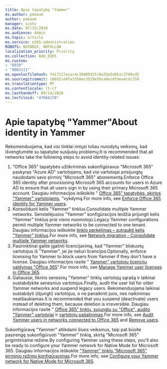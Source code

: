 ```yaml
---
title: Apie tapatybę "Yammer"
ms.author: pebaum
author: pebaum
manager: scotv
ms.date: 07/15/2020
ms.audience: Admin
ms.topic: article
ms.service: o365-administration
ROBOTS: NOINDEX, NOFOLLOW
localization_priority: Priority
ms.collection: Adm_O365
ms.custom:
- "6039"
- "9003111"
ms.openlocfilehash: f417117acac4c3040932fc0a35e5d0b1c3709cd5
ms.sourcegitcommit: c6692ce0fa1358ec3529e59ca0ecdfdea4cdc759
ms.translationtype: MT
ms.contentlocale: lt-LT
ms.lasthandoff: 09/14/2020
ms.locfileid: "47664178"
---
```

# <a name="about-identity-in-yammer"></a><span data-ttu-id="22f07-102">Apie tapatybę "Yammer"</span><span class="sxs-lookup"><span data-stu-id="22f07-102">About identity in Yammer</span></span>

<span data-ttu-id="22f07-103">Rekomenduojama, kad visi tinklai imtųsi toliau nurodytų veiksmų, kad išvengtumėte su tapatybe susijusių problemų:</span><span class="sxs-lookup"><span data-stu-id="22f07-103">It is recommended that all networks take the following steps to avoid identity-related issues:</span></span>

1. <span data-ttu-id="22f07-104">"Office 365" tapatybės užtikrinimas sukonfigūravus "Microsoft 365" paskyras "Azure AD" vartotojams, kad visi vartotojai prisijungtų naudodami savo pirminį "Microsoft 365" abonementą.</span><span class="sxs-lookup"><span data-stu-id="22f07-104">Enforce Office 365 identity after provisioning Microsoft 365 accounts for users in Azure AD to ensure that all users sign in by using their primary Microsoft 365 account.</span></span> <span data-ttu-id="22f07-105">Daugiau informacijos ieškokite " [Office 365" tapatybės, skirtos "Yammer" vartotojams](https://docs.microsoft.com/yammer/configure-your-yammer-network/enforce-office-365-identity), "vykdymą.</span><span class="sxs-lookup"><span data-stu-id="22f07-105">For more info, see [Enforce Office 365 identity for Yammer users](https://docs.microsoft.com/yammer/configure-your-yammer-network/enforce-office-365-identity).</span></span>
2. <span data-ttu-id="22f07-106">Konsoliduoti kelis "Yammer" tinklus.</span><span class="sxs-lookup"><span data-stu-id="22f07-106">Consolidate multiple Yammer networks.</span></span> <span data-ttu-id="22f07-107">Senstelėjusios "Yammer" konfigūracijos leidžia prijungti kelis "Yammer" tinklus prie vieno nuomotojo.</span><span class="sxs-lookup"><span data-stu-id="22f07-107">Legacy Yammer configurations permit multiple Yammer networks to be connected to one tenant.</span></span> <span data-ttu-id="22f07-108">Daugiau informacijos ieškokite [tinklo perkėlimas – sutraukti kelis "Yammer" tinklus](https://docs.microsoft.com/yammer/configure-your-yammer-network/consolidate-multiple-yammer-networks).</span><span class="sxs-lookup"><span data-stu-id="22f07-108">For more info, see [Network migration - Consolidate multiple Yammer networks](https://docs.microsoft.com/yammer/configure-your-yammer-network/consolidate-multiple-yammer-networks).</span></span>
3. <span data-ttu-id="22f07-109">Pasirinktinai galite įgalinti licencijavimą, kad "Yammer" blokuotų vartotojus iš "Yammer", jei jie neturi licencijos.</span><span class="sxs-lookup"><span data-stu-id="22f07-109">Optionally, enforce licensing for Yammer to block users from Yammer if they don't have a license.</span></span> <span data-ttu-id="22f07-110">Daugiau informacijos rasite " [Yammer" vartotojų licencijų valdymas "Office 365](https://docs.microsoft.com/yammer/manage-yammer-users/manage-yammer-licenses-in-office-365)".</span><span class="sxs-lookup"><span data-stu-id="22f07-110">For more info, see [Manage Yammer user licenses in Office 365](https://docs.microsoft.com/yammer/manage-yammer-users/manage-yammer-licenses-in-office-365).</span></span>
4. <span data-ttu-id="22f07-111">Galiausiai, tikrins senesnių "Yammer" tinklų vartotojų sąrašą ir laikinai sustabdykite senesnius vartotojus.</span><span class="sxs-lookup"><span data-stu-id="22f07-111">Finally, audit the user list for older Yammer networks and suspend legacy users.</span></span> <span data-ttu-id="22f07-112">Rekomenduojama laikinai sustabdyti (išjungti) vartotojus, o ne panaikinti juos, nes naikinimas neatšaukiamas.</span><span class="sxs-lookup"><span data-stu-id="22f07-112">It is recommended that you suspend (deactivate) users instead of deleting them, because deletion is irreversible.</span></span> <span data-ttu-id="22f07-113">Daugiau informacijos rasite " [Office 365" tinklų, sujungtų su "Office", audito "Yammer" vartotojai](https://docs.microsoft.com/yammer/manage-yammer-users/audit-users-connected-to-office-365) ir [vartotojų pašalinimas](https://docs.microsoft.com/yammer/manage-yammer-users/add-block-or-remove-users#remove-users).</span><span class="sxs-lookup"><span data-stu-id="22f07-113">For more info, see [Audit Yammer users in networks connected to Office 365](https://docs.microsoft.com/yammer/manage-yammer-users/audit-users-connected-to-office-365) and [Remove users](https://docs.microsoft.com/yammer/manage-yammer-users/add-block-or-remove-users#remove-users).</span></span>

<span data-ttu-id="22f07-114">Sukonfigūravę "Yammer" atlikdami šiuos veiksmus, taip pat būsite pasirengę sukonfigūruoti "Yammer" tinklą, skirtą "Microsoft 365" prigimtiniame režime.</span><span class="sxs-lookup"><span data-stu-id="22f07-114">By configuring Yammer using these steps, you'll also be ready to configure your Yammer network for Native Mode for Microsoft 365.</span></span> <span data-ttu-id="22f07-115">Daugiau informacijos ieškokite ["Yammer" tinklo "Microsoft 365" pirminio režimo konfigūravimas](https://docs.microsoft.com/yammer/configure-your-yammer-network/native-mode).</span><span class="sxs-lookup"><span data-stu-id="22f07-115">For more info, see [Configure your Yammer network for Native Mode for Microsoft 365](https://docs.microsoft.com/yammer/configure-your-yammer-network/native-mode).</span></span>